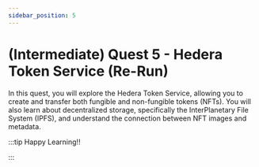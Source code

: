 ```yaml
---
sidebar_position: 5
---
```


# (Intermediate) Quest 5 - Hedera Token Service (Re-Run)

In this quest, you will explore the Hedera Token Service, allowing you to create and transfer both fungible and non-fungible tokens (NFTs). You will also learn about decentralized storage, specifically the InterPlanetary File System (IPFS), and understand the connection between NFT images and metadata.

:::tip Happy Learning!!

<QuestButton text="Go To Quest" link="https://app.stackup.dev/quest_page/intermediate-quest-5---hedera-token-service-re-run" />

:::

